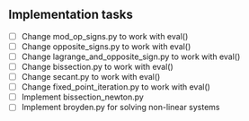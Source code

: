 ## Implementation tasks
- [ ] Change mod_op_signs.py to work with eval()
- [ ] Change opposite_signs.py to work with eval()
- [ ] Change lagrange_and_opposite_sign.py to work with eval()
- [ ] Change bissection.py to work with eval()
- [ ] Change secant.py to work with eval()
- [ ] Change fixed_point_iteration.py to work with eval()
- [ ] Implement bissection_newton.py
- [ ] Implement broyden.py for solving non-linear systems